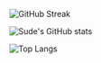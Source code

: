 ![GitHub Streak](https://streak-stats.demolab.com/?user=sudecakmak&theme=midnight-purple)

![Sude's GitHub stats](https://github-readme-stats.vercel.app/api?username=sudecakmak&show_icons=true&theme=radical)

![Top Langs](https://github-readme-stats.vercel.app/api/top-langs/?username=sudecakmak&layout=compact&theme=radical)
